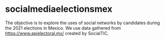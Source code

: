 # socialmediaelectionsmex
The objective is to explore the uses of social networks by candidates during the 2021 elections in Mexico.
We use data gathered from https://www.apielectoral.mx/ created by SocialTIC.

